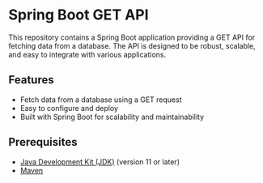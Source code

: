 # Spring Boot GET API

This repository contains a Spring Boot application providing a GET API for fetching data from a database. The API is designed to be robust, scalable, and easy to integrate with various applications.

## Features

- Fetch data from a database using a GET request
- Easy to configure and deploy
- Built with Spring Boot for scalability and maintainability

## Prerequisites

- [Java Development Kit (JDK)](https://www.oracle.com/java/technologies/javase-jdk11-downloads.html) (version 11 or later)
- [Maven](https://maven.apache.org/)



